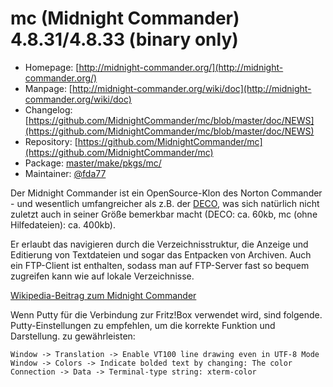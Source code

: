 # mc (Midnight Commander) 4.8.31/4.8.33 (binary only)
  - Homepage: [http://midnight-commander.org/](http://midnight-commander.org/)
  - Manpage: [http://midnight-commander.org/wiki/doc](http://midnight-commander.org/wiki/doc)
  - Changelog: [https://github.com/MidnightCommander/mc/blob/master/doc/NEWS](https://github.com/MidnightCommander/mc/blob/master/doc/NEWS)
  - Repository: [https://github.com/MidnightCommander/mc](https://github.com/MidnightCommander/mc)
  - Package: [master/make/pkgs/mc/](https://github.com/Freetz-NG/freetz-ng/tree/master/make/pkgs/mc/)
  - Maintainer: [@fda77](https://github.com/fda77)

Der Midnight Commander ist ein OpenSource-Klon des Norton Commander -
und wesentlich umfangreicher als z.B. der [DECO](deco.md), was
sich natürlich nicht zuletzt auch in seiner Größe bemerkbar macht (DECO:
ca. 60kb, mc (ohne Hilfedateien): ca. 400kb).

Er erlaubt das navigieren durch die Verzeichnisstruktur, die Anzeige und
Editierung von Textdateien und sogar das Entpacken von Archiven. Auch
ein FTP-Client ist enthalten, sodass man auf FTP-Server fast so bequem
zugreifen kann wie auf lokale Verzeichnisse.

[Wikipedia-Beitrag zum Midnight
Commander](http://de.wikipedia.org/wiki/Midnight_Commander)

Wenn Putty für die Verbindung zur Fritz!Box verwendet wird, sind folgende.
Putty-Einstellungen zu empfehlen, um die korrekte Funktion und Darstellung.
zu gewährleisten:

    Window -> Translation -> Enable VT100 line drawing even in UTF-8 Mode
    Window -> Colors -> Indicate bolded text by changing: The color
    Connection -> Data -> Terminal-type string: xterm-color
